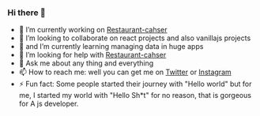 ### Hi there 👋

<!--
**khaledYS/khaledYS** is a ✨ _special_ ✨ repository because its `README.md` (this file) appears on your GitHub profile.

Here are some ideas to get you started:

- 😄 Pronouns: ...
-->

- 🔭 I’m currently working on [Restaurant-cahser](https://github.com/khaledYS/restaurant-casher.git)
- 👯 I’m looking to collaborate on react projects and also vanillajs projects 
- 🌱 and I’m currently learning managing data in huge apps
- 🤔 I’m looking for help with [Restaurant-cahser](https://github.com/khaledYS/restaurant-casher.git)
- 💬 Ask me about any thing and everything
- 📫 How to reach me: well you can get me on [Twitter](https://twitter.com/notin481) or [Instagram](https://instagram.com/notin482)
- ⚡ Fun fact: Some people started their journey with "Hello world" but for me, I started my world with "Hello Sh*t" for no reason, that is gorgeous for A js developer.